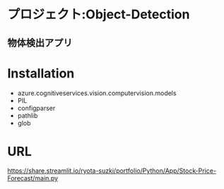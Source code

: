 # プロジェクト:Object-Detection
## 物体検出アプリ

# Installation
* azure.cognitiveservices.vision.computervision.models
* PIL
* configparser
* pathlib
* glob

# URL
https://share.streamlit.io/ryota-suzki/portfolio/Python/App/Stock-Price-Forecast/main.py
